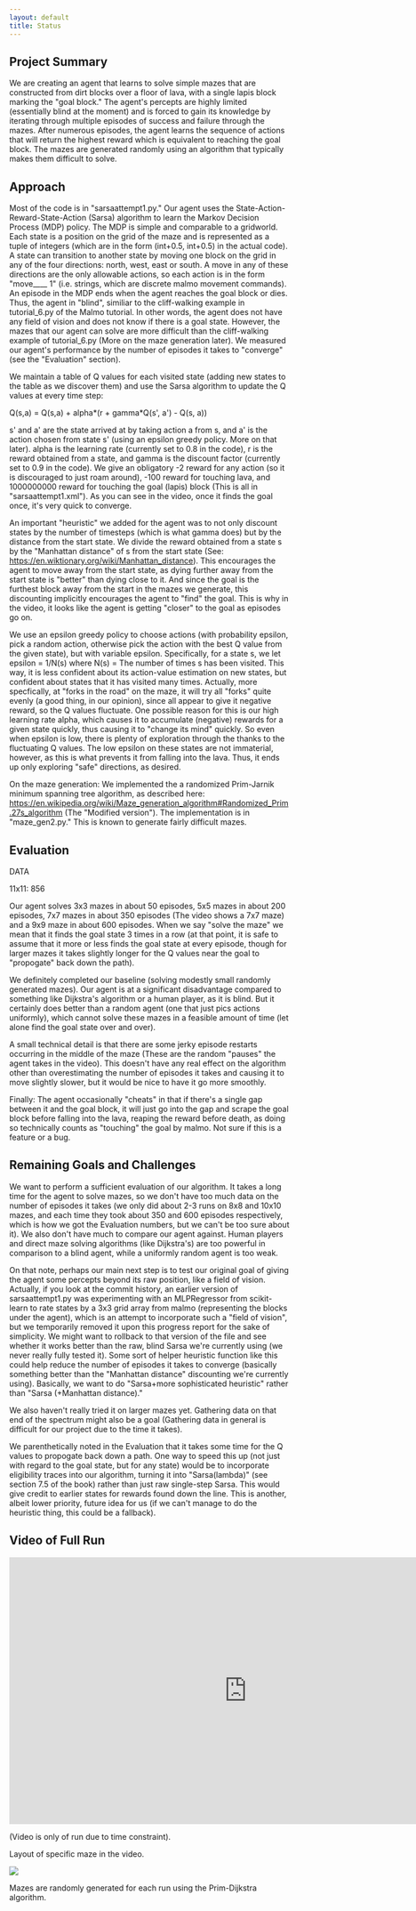 ```yaml
---
layout: default
title: Status
---
```

## Project Summary
We are creating an agent that learns to solve simple mazes that are constructed from dirt blocks over a floor of lava, with a single lapis block marking the "goal block." The agent's percepts are highly limited (essentially blind at the moment) and is forced to gain its knowledge by iterating through multiple episodes of success and failure through the mazes. After numerous episodes, the agent learns the sequence of actions that will return the highest reward which is equivalent to reaching the goal block. The mazes are generated randomly using an algorithm that typically makes them difficult to solve.

## Approach
Most of the code is in "sarsaattempt1.py." Our agent uses the State-Action-Reward-State-Action (Sarsa) algorithm to learn the Markov Decision Process (MDP) policy. The MDP is simple and comparable to a gridworld. Each state is a position on the grid of the maze and is represented as a tuple of integers (which are in the form (int+0.5, int+0.5) in the actual code). A state can transition to another state by moving one block on the grid in any of the four directions: north, west, east or south. A move in any of these directions are the only allowable actions, so each action is in the form "move____ 1" (i.e. strings, which are discrete malmo movement commands). An episode in the MDP ends when the agent reaches the goal block or dies. Thus, the agent in "blind", similiar to the cliff-walking example in tutorial_6.py of the Malmo tutorial. In other words, the agent does not have any field of vision and does not know if there is a goal state. However, the mazes that our agent can solve are more difficult than the cliff-walking example of tutorial_6.py (More on the maze generation later). We measured our agent's performance by the number of episodes it takes to "converge" (see the "Evaluation" section).

We maintain a table of Q values for each visited state (adding new states to the table as we discover them) and use the Sarsa algorithm to update the Q values at every time step:

Q(s,a) = Q(s,a) + alpha*(r + gamma*Q(s', a') - Q(s, a))

s' and a' are the state arrived at by taking action a from s, and a' is the action chosen from state s' (using an epsilon greedy policy. More on that later). alpha is the learning rate (currently set to 0.8 in the code), r is the reward obtained from a state, and gamma is the discount factor (currently set to 0.9 in the code). We give an obligatory -2 reward for any action (so it is discouraged to just roam around), -100 reward for touching lava, and 1000000000 reward for touching the goal (lapis) block (This is all in "sarsaattempt1.xml"). As you can see in the video, once it finds the goal once, it's very quick to converge. 

An important "heuristic" we added for the agent was to not only discount states by the number of timesteps (which is what gamma does) but by the distance from the start state. We divide the reward obtained from a state s by the "Manhattan distance" of s from the start state (See: https://en.wiktionary.org/wiki/Manhattan_distance). This encourages the agent to move away from the start state, as dying further away from the start state is "better" than dying close to it. And since the goal is the furthest block away from the start in the mazes we generate, this discounting implicitly encourages the agent to "find" the goal. This is why in the video, it looks like the agent is getting "closer" to the goal as episodes go on.

We use an epsilon greedy policy to choose actions (with probability epsilon, pick a random action, otherwise pick the action with the best Q value from the given state), but with variable epsilon. Specifically, for a state s, we let epsilon = 1/N(s) where N(s) = The number of times s has been visited. This way, it is less confident about its action-value estimation on new states, but confident about states that it has visited many times. Actually, more specfically, at "forks in the road" on the maze, it will try all "forks" quite evenly (a good thing, in our opinion), since all appear to give it negative reward, so the Q values fluctuate. One possible reason for this is our high learning rate alpha, which causes it to accumulate (negative) rewards for a given state quickly, thus causing it to "change its mind" quickly. So even when epsilon is low, there is plenty of exploration through the thanks to the fluctuating Q values. The low epsilon on these states are not immaterial, however, as this is what prevents it from falling into the lava. Thus, it ends up only exploring "safe" directions, as desired.

On the maze generation: We implemented the a randomized Prim-Jarnik minimum spanning tree algorithm, as described here: https://en.wikipedia.org/wiki/Maze_generation_algorithm#Randomized_Prim.27s_algorithm (The "Modified version"). The implementation is in "maze_gen2.py." This is known to generate fairly difficult mazes.


## Evaluation

DATA

11x11: 856

Our agent solves 3x3 mazes in about 50 episodes, 5x5 mazes in about 200 episodes, 7x7 mazes in about 350 episodes (The video shows a 7x7 maze) and a 9x9 maze in about 600 episodes. When we say "solve the maze" we mean that it finds the goal state 3 times in a row (at that point, it is safe to assume that it more or less finds the goal state at every episode, though for larger mazes it takes slightly longer for the Q values near the goal to "propogate" back down the path).

We definitely completed our baseline (solving modestly small randomly generated mazes). Our agent is at a significant disadvantage compared to something like Dijkstra's algorithm or a human player, as it is blind. But it certainly does better than a random agent (one that just pics actions uniformly), which cannot solve these mazes in a feasible amount of time (let alone find the goal state over and over).

A small technical detail is that there are some jerky episode restarts occurring in the middle of the maze (These are the random "pauses" the agent takes in the video). This doesn't have any real effect on the algorithm other than overestimating the number of episodes it takes and causing it to move slightly slower, but it would be nice to have it go more smoothly.

Finally: The agent occasionally "cheats" in that if there's a single gap between it and the goal block, it will just go into the gap and scrape the goal block before falling into the lava, reaping the reward before death, as doing so technically counts as "touching" the goal by malmo. Not sure if this is a feature or a bug.

## Remaining Goals and Challenges
We want to perform a sufficient evaluation of our algorithm. It takes a long time for the agent to solve mazes, so we don't have too much data on the number of episodes it takes (we only did about 2-3 runs on 8x8 and 10x10 mazes, and each time they took about 350 and 600 episodes respectively, which is how we got the Evaluation numbers, but we can't be too sure about it). We also don't have much to compare our agent against. Human players and direct maze solving algorithms (like Dijkstra's) are too powerful in comparison to a blind agent, while a uniformly random agent is too weak.

On that note, perhaps our main next step is to test our original goal of giving the agent some percepts beyond its raw position, like a field of vision. Actually, if you look at the commit history, an earlier version of sarsaattempt1.py was experimenting with an MLPRegressor from scikit-learn to rate states by a 3x3 grid array from malmo (representing the blocks under the agent), which is an attempt to incorporate such a "field of vision", but we temporarily removed it upon this progress report for the sake of simplicity. We might want to rollback to that version of the file and see whether it works better than the raw, blind Sarsa we're currently using (we never really fully tested it). Some sort of helper heuristic function like this could help reduce the number of episodes it takes to converge (basically something better than the "Manhattan distance" discounting we're currently using). Basically, we want to do "Sarsa+more sophisticated heuristic" rather than "Sarsa (+Manhattan distance)." 

We also haven't really tried it on larger mazes yet. Gathering data on that end of the spectrum might also be a goal (Gathering data in general is difficult for our project due to the time it takes).

We parenthetically noted in the Evaluation that it takes some time for the Q values to propogate back down a path. One way to speed this up (not just with regard to the goal state, but for any state) would be to incorporate eligibility traces into our algorithm, turning it into "Sarsa(lambda)" (see section 7.5 of the book) rather than just raw single-step Sarsa. This would give credit to earlier states for rewards found down the line. This is another, albeit lower priority, future idea for us (if we can't manage to do the heuristic thing, this could be a fallback).

## Video of Full Run
<iframe width="854" height="480" src="https://www.youtube.com/embed/fx8xDqEMQd0" frameborder="0" allowfullscreen></iframe>

(Video is only of run due to time constraint).

Layout of specific maze in the video.

<img src="http://i.imgur.com/ZlDZljQ.png">

Mazes are randomly generated for each run using the Prim-Dijkstra algorithm.
